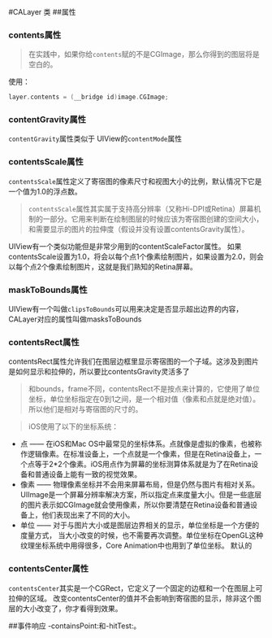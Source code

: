 #CALayer 类
##属性
### contents属性
> 在实践中，如果你给`contents`赋的不是CGImage，那么你得到的图层将是空白的。

使用：

```objectivec
layer.contents = (__bridge id)image.CGImage;
```

### contentGravity属性
`contentGravity`属性类似于 UIView的`contentMode`属性

### contentsScale属性
`contentsScale`属性定义了寄宿图的像素尺寸和视图大小的比例，默认情况下它是一个值为1.0的浮点数。
> `contentsScale`属性其实属于支持高分辨率（又称Hi-DPI或Retina）屏幕机制的一部分。它用来判断在绘制图层的时候应该为寄宿图创建的空间大小，和需要显示的图片的拉伸度（假设并没有设置contentsGravity属性）。

UIView有一个类似功能但是非常少用到的contentScaleFactor属性。
如果contentsScale设置为1.0，将会以每个点1个像素绘制图片，如果设置为2.0，则会以每个点2个像素绘制图片，这就是我们熟知的Retina屏幕。

### maskToBounds属性
UIView有一个叫做`clipsToBounds`可以用来决定是否显示超出边界的内容，CALayer对应的属性叫做masksToBounds

### contentsRect属性
contentsRect属性允许我们在图层边框里显示寄宿图的一个子域。这涉及到图片是如何显示和拉伸的，所以要比contentsGravity灵活多了
> 和bounds，frame不同，contentsRect不是按点来计算的，它使用了单位坐标，单位坐标指定在0到1之间，是一个相对值（像素和点就是绝对值）。所以他们是相对与寄宿图的尺寸的。

> iOS使用了以下的坐标系统：
- 点 —— 在iOS和Mac OS中最常见的坐标体系。点就像是虚拟的像素，也被称作逻辑像素。在标准设备上，一个点就是一个像素，但是在Retina设备上，一个点等于2*2个像素。iOS用点作为屏幕的坐标测算体系就是为了在Retina设备和普通设备上能有一致的视觉效果。
- 像素 —— 物理像素坐标并不会用来屏幕布局，但是仍然与图片有相对关系。UIImage是一个屏幕分辨率解决方案，所以指定点来度量大小。但是一些底层的图片表示如CGImage就会使用像素，所以你要清楚在Retina设备和普通设备上，他们表现出来了不同的大小。
- 单位 —— 对于与图片大小或是图层边界相关的显示，单位坐标是一个方便的度量方式， 当大小改变的时候，也不需要再次调整。单位坐标在OpenGL这种纹理坐标系统中用得很多，Core Animation中也用到了单位坐标。
默认的

### contentsCenter属性
`contentsCenter`其实是一个CGRect，它定义了一个固定的边框和一个在图层上可拉伸的区域。 改变contentsCenter的值并不会影响到寄宿图的显示，除非这个图层的大小改变了，你才看得到效果。


##事件响应
-containsPoint:和-hitTest:。
